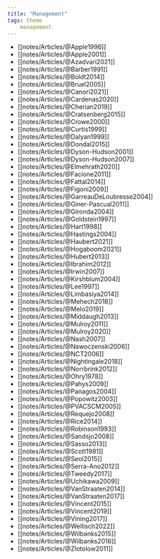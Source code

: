 ```yaml
---
title: "Management"
tags: theme
	management
---
```


- [[notes/Articles/@Apple1996]]
- [[notes/Articles/@Apple2001]]
- [[notes/Articles/@Azadvari2021]]
- [[notes/Articles/@Barber1991]]
- [[notes/Articles/@Boldt2014]]
- [[notes/Articles/@Bruel2005]]
- [[notes/Articles/@Canori2021]]
- [[notes/Articles/@Cardenas2020]]
- [[notes/Articles/@Cherian2019]]
- [[notes/Articles/@Cratsenberg2015]]
- [[notes/Articles/@Crowe2000]]
- [[notes/Articles/@Curtis1999]]
- [[notes/Articles/@Dalyan1999]]
- [[notes/Articles/@Dondal2015]]
- [[notes/Articles/@Dyson-Hudson2001]]
- [[notes/Articles/@Dyson-Hudson2007]]
- [[notes/Articles/@Elmehrath2020]]
- [[notes/Articles/@Facione2011]]
- [[notes/Articles/@Fattal2014]]
- [[notes/Articles/@Figoni2009]]
- [[notes/Articles/@GarreauDeLoubresse2004]]
- [[notes/Articles/@Giner-Pascual2011]]
- [[notes/Articles/@Gironda2004]]
- [[notes/Articles/@Goldstein1997]]
- [[notes/Articles/@Hart1998]]
- [[notes/Articles/@Hastings2004]]
- [[notes/Articles/@Haubert2021]]
- [[notes/Articles/@Hogaboom2021]]
- [[notes/Articles/@Hubert2013]]
- [[notes/Articles/@Ibrahim2012]]
- [[notes/Articles/@Irwin2007]]
- [[notes/Articles/@Kirshblum2004]]
- [[notes/Articles/@Lee1997]]
- [[notes/Articles/@Limbasiya2014]]
- [[notes/Articles/@Mehech2018]]
- [[notes/Articles/@Melo2019]]
- [[notes/Articles/@Middaugh2013]]
- [[notes/Articles/@Mulroy2011]]
- [[notes/Articles/@Mulroy2020]]
- [[notes/Articles/@Nash2007]]
- [[notes/Articles/@Nawoczenski2006]]
- [[notes/Articles/@NCT2006]]
- [[notes/Articles/@Nightingale2018]]
- [[notes/Articles/@Norrbrink2012]]
- [[notes/Articles/@Ohry1978]]
- [[notes/Articles/@Pahys2009]]
- [[notes/Articles/@Panagos2004]]
- [[notes/Articles/@Popowitz2003]]
- [[notes/Articles/@PVACSCM2005]]
- [[notes/Articles/@Requejo2008]]
- [[notes/Articles/@Rice2014]]
- [[notes/Articles/@Robinson1993]]
- [[notes/Articles/@Sandsjo2008]]
- [[notes/Articles/@Sasso2013]]
- [[notes/Articles/@Scott1981]]
- [[notes/Articles/@Seol2015]]
- [[notes/Articles/@Serra-Ano2012]]
- [[notes/Articles/@Tweedy2017]]
- [[notes/Articles/@Uchikawa2009]]
- [[notes/Articles/@VanStraaten2014]]
- [[notes/Articles/@VanStraaten2017]]
- [[notes/Articles/@Vincent2015]]
- [[notes/Articles/@Vincent2019]]
- [[notes/Articles/@Vining2017]]
- [[notes/Articles/@Wellisch2022]]
- [[notes/Articles/@Wilbanks2015]]
- [[notes/Articles/@Wilbanks2016]]
- [[notes/Articles/@Zlotolow2011]]